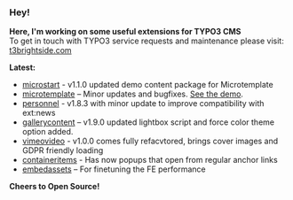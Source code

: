 ### Hey!

**Here, I'm working on some useful extensions for TYPO3 CMS**<br />To get in touch with TYPO3 service requests and maintenance please visit: [t3brightside.com](https://t3brightside.com)

**Latest:**<br />
- [microstart](https://github.com/t3brightside/microstart) - v1.1.0 updated demo content package for Microtemplate
- [microtemplate](https://github.com/t3brightside/microtemplate) – Minor updates and bugfixes. [See the demo](https://microtemplate.t3brightside.com).
- [personnel](https://github.com/t3brightside/personnel) - v1.8.3 with minor update to improve compatibility with ext:news
- [gallerycontent](https://github.com/t3brightside/gallerycontent) – v1.9.0 updated lightbox script and force color theme option added.
- [vimeovideo](https://github.com/t3brightside/vimeovideo) - v1.0.0 comes fully refacvtored, brings cover images and GDPR friendly loading
- [containeritems](https://github.com/t3brightside/containeritems) - Has now popups that open from regular anchor links
- [embedassets](https://github.com/t3brightside/embedassets) – For finetuning the FE performance<br />

**Cheers to Open Source!**
